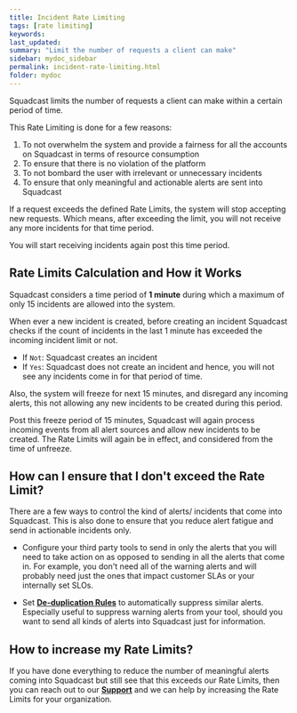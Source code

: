 ```yaml
---
title: Incident Rate Limiting
tags: [rate limiting]
keywords: 
last_updated: 
summary: "Limit the number of requests a client can make"
sidebar: mydoc_sidebar
permalink: incident-rate-limiting.html
folder: mydoc
---
```


Squadcast limits the number of requests a client can make within a certain period of time. 

This Rate Limiting is done for a few reasons: 
1. To not overwhelm the system and provide a fairness for all the accounts on Squadcast in terms of resource consumption
2. To ensure that there is no violation of the platform 
3. To not bombard the user with irrelevant or unnecessary incidents 
4. To ensure that only meaningful and actionable alerts are sent into Squadcast

If a request exceeds the defined Rate Limits, the system will stop accepting new requests. Which means, after exceeding the limit, you will not receive any more incidents for that time period. 

You will start receiving incidents again post this time period.  

## Rate Limits Calculation and How it Works

Squadcast considers a time period of **1 minute** during which a maximum of only 15 incidents are allowed into the system. 

When ever a new incident is created, before creating an incident Squadcast checks if the count of incidents in the last 1 minute has exceeded the incoming incident limit or not. 

- If `Not`: Squadcast creates an incident
- If `Yes`: Squadcast does not create an incident and hence, you will not see any incidents come in for that period of time. 

Also, the system will freeze for next 15 minutes, and disregard any incoming alerts, this not allowing any new incidents to be created during this period. 

Post this freeze period of 15 minutes, Squadcast will again process incoming events from all alert sources and allow new incidents to be created. The Rate Limits will again be in effect, and considered from the time of unfreeze. 

## How can I ensure that I don't exceed the Rate Limit?

There are a few ways to control the kind of alerts/ incidents that come into Squadcast. This is also done to ensure that you reduce alert fatigue and send in actionable incidents only. 

- Configure your third party tools to send in only the alerts that you will need to take action on as opposed to sending in all the alerts that come in. For example, you don't need all of the warning alerts and will probably need just the ones that impact customer SLAs or your internally set SLOs. 

- Set [**De-duplication Rules**](de-duplication-rules.html) to automatically suppress similar alerts. Especially useful to suppress warning alerts from your tool, should you want to send all kinds of alerts into Squadcast just for information. 

## How to increase my Rate Limits? 

If you have done everything to reduce the number of meaningful alerts coming into Squadcast but still see that this exceeds our Rate Limits, then you can reach out to our **[Support](mailto:support@squadcast.com)** and we can help by increasing the Rate Limits for your organization.